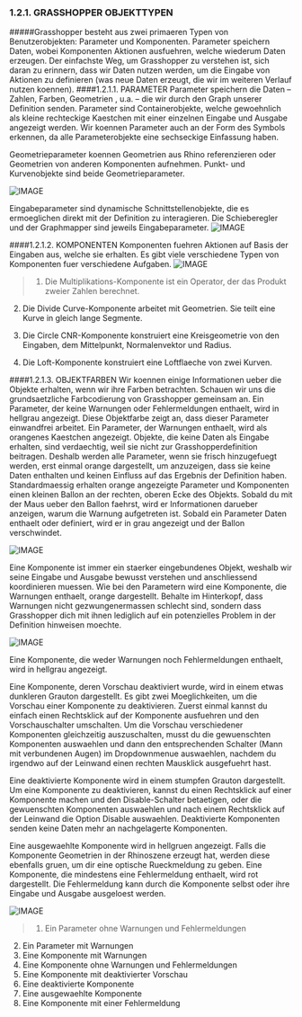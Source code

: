 ### 1.2.1. GRASSHOPPER OBJEKTTYPEN


#####Grasshopper besteht aus zwei primaeren Typen von Benutzerobjekten: Parameter und Komponenten. Parameter speichern Daten, wobei Komponenten Aktionen ausfuehren, welche wiederum Daten erzeugen. Der einfachste Weg, um Grasshopper zu verstehen ist, sich daran zu erinnern, dass wir Daten nutzen werden, um die Eingabe von Aktionen zu definieren (was neue Daten erzeugt, die wir im weiteren Verlauf nutzen koennen). 
####1.2.1.1. PARAMETER
Parameter speichern die Daten – Zahlen, Farben, Geometrien , u.a. – die wir durch den Graph unserer Definition senden. Parameter sind Containerobjekte, welche gewoehnlich als kleine rechteckige Kaestchen mit einer einzelnen Eingabe und Ausgabe angezeigt werden. Wir koennen Parameter auch an der Form des Symbols erkennen, da alle Parameterobjekte eine sechseckige Einfassung haben.

Geometrieparameter koennen Geometrien aus Rhino referenzieren oder Geometrien von anderen Komponenten aufnehmen. Punkt- und Kurvenobjekte sind beide Geometrieparameter.

![IMAGE](images/1-2-1/1-2-1_001-geometry-parameters.png)

Eingabeparameter sind dynamische Schnittstellenobjekte, die es ermoeglichen direkt mit der Definition zu interagieren. Die Schieberegler und der Graphmapper sind jeweils Eingabeparameter. 
![IMAGE](images/1-2-1/1-2-1_002-input-parameters.png)

####1.2.1.2. KOMPONENTEN
Komponenten fuehren Aktionen auf Basis der Eingaben aus, welche sie erhalten. Es gibt viele verschiedene Typen von Komponenten fuer verschiedene Aufgaben. 
![IMAGE](images/1-2-1/1-2-1_003-components.png)

>1. Die Multiplikations-Komponente ist ein Operator, der das Produkt zweier Zahlen berechnet.
2. Die Divide Curve-Komponente arbeitet mit Geometrien. Sie teilt eine Kurve in gleich lange Segmente. 

3. Die Circle CNR-Komponente konstruiert eine Kreisgeometrie von den Eingaben, dem Mittelpunkt, Normalenvektor und Radius.
4. Die Loft-Komponente konstruiert eine Loftflaeche von zwei Kurven.

####1.2.1.3. OBJEKTFARBEN
Wir koennen einige Informationen ueber die Objekte erhalten, wenn wir ihre Farben betrachten. Schauen wir uns die grundsaetzliche Farbcodierung von Grasshopper gemeinsam an. 
Ein Parameter, der keine Warnungen oder Fehlermeldungen enthaelt, wird in hellgrau angezeigt. Diese Objektfarbe zeigt an, dass dieser Parameter einwandfrei arbeitet. 
Ein Parameter, der Warnungen enthaelt, wird als orangenes Kaestchen angezeigt. Objekte, die keine Daten als Eingabe erhalten, sind verdaechtig, weil sie nicht zur Grasshopperdefinition beitragen. Deshalb werden alle Parameter, wenn sie frisch hinzugefuegt werden, erst einmal orange dargestellt, um anzuzeigen, dass sie keine Daten enthalten und keinen Einfluss auf das Ergebnis der Definition haben. Standardmaessig erhalten orange angezeigte Parameter und Komponenten einen kleinen Ballon an der rechten, oberen Ecke des Objekts. Sobald du mit der Maus ueber den Ballon faehrst, wird er Informationen darueber anzeigen, warum die Warnung aufgetreten ist. Sobald ein Parameter Daten enthaelt oder definiert, wird er in grau angezeigt und der Ballon verschwindet.

![IMAGE](images/1-2-1/1-2-1_004-parameter-warning.png)

Eine Komponente ist immer ein staerker eingebundenes Objekt, weshalb wir seine Eingabe und Ausgabe bewusst verstehen und anschliessend koordinieren muessen. Wie bei den Parametern wird eine Komponente, die Warnungen enthaelt, orange dargestellt. Behalte im Hinterkopf, dass Warnungen nicht gezwungenermassen schlecht sind, sondern dass Grasshopper dich mit ihnen lediglich auf ein potenzielles Problem in der Definition hinweisen moechte.

![IMAGE](images/1-2-1/1-2-1_005-component-warning.png)

Eine Komponente, die weder Warnungen noch Fehlermeldungen enthaelt, wird in hellgrau angezeigt.

Eine Komponente, deren Vorschau deaktiviert wurde, wird in einem etwas dunkleren Grauton dargestellt. Es gibt zwei Moeglichkeiten, um die Vorschau einer Komponente zu deaktivieren. Zuerst einmal kannst du einfach einen Rechtsklick auf der Komponente ausfuehren und den Vorschauschalter umschalten. Um die Vorschau verschiedener Komponenten gleichzeitig auszuschalten, musst du die gewuenschten Komponenten auswaehlen und dann den entsprechenden Schalter (Mann mit verbundenen Augen) im Dropdownmenue auswaehlen, nachdem du irgendwo auf der Leinwand einen rechten Mausklick ausgefuehrt hast.

Eine deaktivierte Komponente wird in einem stumpfen Grauton dargestellt. Um eine Komponente zu deaktivieren, kannst du einen Rechtsklick auf einer Komponente machen und den Disable-Schalter betaetigen, oder die gewuenschten Komponenten auswaehlen und nach einem Rechtsklick auf der Leinwand die Option Disable auswaehlen. Deaktivierte Komponenten senden keine Daten mehr an nachgelagerte Komponenten.

Eine ausgewaehlte Komponente wird in hellgruen angezeigt. Falls die Komponente Geometrien in der Rhinoszene erzeugt hat, werden diese ebenfalls gruen, um dir eine optische Rueckmeldung zu geben.
Eine Komponente, die mindestens eine Fehlermeldung enthaelt, wird rot dargestellt. Die Fehlermeldung kann durch die Komponente selbst oder ihre Eingabe und Ausgabe ausgeloest werden.

![IMAGE](images/1-2-1/1-2-1_006-object-colors.png)
>1. Ein Parameter ohne Warnungen und Fehlermeldungen
2. Ein Parameter mit Warnungen
3. Eine Komponente mit Warnungen
4. Eine Komponente ohne Warnungen und Fehlermeldungen
5. Eine Komponente mit deaktivierter Vorschau
6. Eine deaktivierte Komponente
7. Eine ausgewaehlte Komponente
8. Eine Komponente mit einer Fehlermeldung
